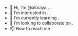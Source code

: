 - 👋 Hi, I’m @albraya . .
- 👀 I’m interested in . .
- 🌱 I’m currently learning .
- 💞️ I’m looking to collaborate on .
- 📫 How to reach me .

<!---
albraya/albraya is a ✨ special ✨ repository because its `README.md` (this file) appears on your GitHub profile.
You can click the Preview link to take a look at your changes.
--->
